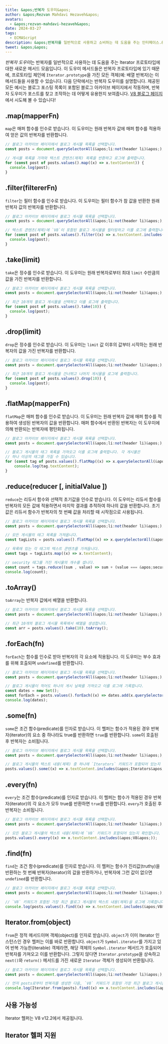 ```yaml
---
title: &apos;반복자 도우미&apos;
author: &apos;Rezvan Mahdavi Hezaveh&apos;
avatars:
  - &apos;rezvan-mahdavi-hezaveh&apos;
date: 2024-03-27
tags:
  - ECMAScript
description: &apos;반복자를 일반적으로 사용하고 소비하는 데 도움을 주는 인터페이스.&apos;
tweet: &apos;&apos;
---
```


*반복자 도우미*는 반복자를 일반적으로 사용하는 데 도움을 주는 Iterator 프로토타입에 대한 새로운 메서드 모음입니다. 이 도우미 메서드들은 반복자 프로토타입에 있기 때문에, 프로토타입 체인에 `Iterator.prototype`을 가진 모든 객체(예: 배열 반복자)는 이 메서드들을 사용할 수 있습니다. 다음 단락에서는 반복자 도우미를 설명합니다. 제공된 모든 예시는 블로그 포스팅 목록이 포함된 블로그 아카이브 페이지에서 작동하며, 반복자 도우미가 포스트를 찾고 조작하는 데 어떻게 유용한지 보여줍니다. [V8 블로그 페이지](https://v8.dev/blog)에서 시도해 볼 수 있습니다!

<!--truncate-->

## .map(mapperFn)

`map`은 매퍼 함수를 인수로 받습니다. 이 도우미는 원래 반복자 값에 매퍼 함수를 적용하여 얻은 값의 반복자를 반환합니다.

```javascript
// 블로그 아카이브 페이지에서 블로그 게시물 목록을 선택합니다.
const posts = document.querySelectorAll(&apos;li:not(header li)&apos;);

// 게시물 목록을 가져와 텍스트 콘텐츠(제목) 목록을 반환하고 로그에 출력합니다.
for (const post of posts.values().map((x) => x.textContent)) {
  console.log(post);
}
```

## .filter(filtererFn)

`filter`는 필터 함수를 인수로 받습니다. 이 도우미는 필터 함수가 참 값을 반환한 원래 반복자 값의 반복자를 반환합니다.

```javascript
// 블로그 아카이브 페이지에서 블로그 게시물 목록을 선택합니다.
const posts = document.querySelectorAll(&apos;li:not(header li)&apos;);

// 텍스트 콘텐츠(제목)에 `V8`이 포함된 블로그 게시물을 필터링하고 이를 로그에 출력합니다.
for (const post of posts.values().filter((x) => x.textContent.includes(&apos;V8&apos;))) {
  console.log(post);
} 
```

## .take(limit)

`take`은 정수를 인수로 받습니다. 이 도우미는 원래 반복자로부터 최대 `limit` 수만큼의 값을 가진 반복자를 반환합니다.

```javascript
// 블로그 아카이브 페이지에서 블로그 게시물 목록을 선택합니다.
const posts = document.querySelectorAll(&apos;li:not(header li)&apos;);

// 최근 10개의 블로그 게시물을 선택하고 이를 로그에 출력합니다.
for (const post of posts.values().take(10)) {
  console.log(post);
}
```

## .drop(limit)

`drop`은 정수를 인수로 받습니다. 이 도우미는 `limit` 값 이후의 값부터 시작하는 원래 반복자의 값을 가진 반복자를 반환합니다.

```javascript
// 블로그 아카이브 페이지에서 블로그 게시물 목록을 선택합니다.
const posts = document.querySelectorAll(&apos;li:not(header li)&apos;);

// 최근 10개의 블로그 게시물을 건너뛰고 나머지 게시물을 로그에 출력합니다.
for (const post of posts.values().drop(10)) {
  console.log(post);
}
```

## .flatMap(mapperFn)

`flatMap`은 매퍼 함수를 인수로 받습니다. 이 도우미는 원래 반복자 값에 매퍼 함수를 적용하여 생성된 반복자의 값을 반환합니다. 매퍼 함수에서 반환된 반복자는 이 도우미에 의해 반환되는 반복자에 평탄화됩니다.

```javascript
// 블로그 아카이브 페이지에서 블로그 게시물 목록을 선택합니다.
const posts = document.querySelectorAll(&apos;li:not(header li)&apos;);

// 블로그 게시물의 태그 목록을 가져오고 이를 로그에 출력합니다. 각 게시물은
// 하나 이상의 태그를 가질 수 있습니다.
for (const tag of posts.values().flatMap((x) => x.querySelectorAll(&apos;.tag&apos;).values())) {
    console.log(tag.textContent);
}
```

## .reduce(reducer [, initialValue ])

`reduce`는 리듀서 함수와 선택적 초기값을 인수로 받습니다. 이 도우미는 리듀서 함수를 반복자의 모든 값에 적용하면서 마지막 결과를 추적하여 하나의 값을 반환합니다. 초기값은 리듀서 함수가 반복자의 첫 번째 값을 처리할 때 시작점으로 사용됩니다.

```javascript
// 블로그 아카이브 페이지에서 블로그 게시물 목록을 선택합니다.
const posts = document.querySelectorAll(&apos;li:not(header li)&apos;);

// 모든 게시물의 태그 목록을 가져옵니다.
const tagLists = posts.values().flatMap((x) => x.querySelectorAll(&apos;.tag&apos;).values());

// 목록에 있는 각 태그의 텍스트 콘텐츠를 가져옵니다.
const tags = tagLists.map((x) => x.textContent);

// security 태그를 가진 게시물의 개수를 셉니다.
const count = tags.reduce((sum , value) => sum + (value === &apos;security&apos; ? 1 : 0), 0);
console.log(count);
```

## .toArray()

`toArray`는 반복자 값에서 배열을 반환합니다.

```javascript
// 블로그 아카이브 페이지에서 블로그 게시물 목록을 선택합니다.
const posts = document.querySelectorAll(&apos;li:not(header li)&apos;);

// 최근 10개의 블로그 게시물 목록에서 배열을 생성합니다.
const arr = posts.values().take(10).toArray();
```

## .forEach(fn)

`forEach`는 함수를 인수로 받아 반복자의 각 요소에 적용됩니다. 이 도우미는 부수 효과를 위해 호출되며 `undefined`를 반환합니다.

```javascript
// 블로그 아카이브 페이지에서 블로그 게시물 목록을 선택합니다.
const posts = document.querySelectorAll(&apos;li:not(header li)&apos;);

// 블로그 게시물이 적어도 하나의 게시 날짜를 가져오고 이를 로그에 기록합니다.
const dates = new Set();
const forEach = posts.values().forEach((x) => dates.add(x.querySelector(&apos;time&apos;)));
console.log(dates);
```

## .some(fn)

`some`은 조건 함수(predicate)를 인자로 받습니다. 이 헬퍼는 함수가 적용된 경우 반복자(iterator)의 요소 중 하나라도 true를 반환하면 `true`를 반환합니다. `some`이 호출된 후 반복자는 소비됩니다.

```javascript
// 블로그 아카이브 페이지에서 블로그 게시물 목록을 선택합니다.
const posts = document.querySelectorAll(&apos;li:not(header li)&apos;);

// 블로그 게시물의 텍스트 내용(제목) 중 하나에 `Iterators` 키워드가 포함되어 있는지 확인합니다.
posts.values().some((x) => x.textContent.includes(&apos;Iterators&apos;));
```

## .every(fn)

`every`는 조건 함수(predicate)를 인자로 받습니다. 이 헬퍼는 함수가 적용된 경우 반복자(iterator)의 각 요소가 모두 true를 반환하면 `true`를 반환합니다. `every`가 호출된 후 반복자는 소비됩니다.


```javascript
// 블로그 아카이브 페이지에서 블로그 게시물 목록을 선택합니다.
const posts = document.querySelectorAll(&apos;li:not(header li)&apos;);

// 모든 블로그 게시물의 텍스트 내용(제목)에 `V8` 키워드가 포함되어 있는지 확인합니다.
posts.values().every((x) => x.textContent.includes(&apos;V8&apos;));
```

## .find(fn)

`find`는 조건 함수(predicate)를 인자로 받습니다. 이 헬퍼는 함수가 진리값(truthy)을 반환하는 첫 번째 반복자(iterator)의 값을 반환하거나, 반복자에 그런 값이 없으면 `undefined`를 반환합니다.

```javascript
// 블로그 아카이브 페이지에서 블로그 게시물 목록을 선택합니다.
const posts = document.querySelectorAll(&apos;li:not(header li)&apos;);

// `V8` 키워드가 포함된 가장 최근 블로그 게시물의 텍스트 내용(제목)을 로그에 기록합니다.
console.log(posts.values().find((x) => x.textContent.includes(&apos;V8&apos;)).textContent);
```

## Iterator.from(object)

`from`은 정적 메서드이며 객체(object)를 인자로 받습니다. `object`가 이미 Iterator 인스턴스인 경우 헬퍼는 이를 바로 반환합니다. `object`가 `Symbol.iterator`를 가지고 있어 반복 가능한(iterable) 객체라면, 해당 객체의 `Symbol.iterator` 메서드가 호출되어 반복자를 가져오고 이를 반환합니다. 그렇지 않다면 `Iterator.prototype`을 상속하고 `next()`와 `return()` 메서드를 가진 새로운 `Iterator` 객체가 생성되어 반환됩니다.

```javascript
// 블로그 아카이브 페이지에서 블로그 게시물 목록을 선택합니다.
const posts = document.querySelectorAll(&apos;li:not(header li)&apos;);

// 먼저 posts로부터 반복자를 생성한 다음, `V8` 키워드가 포함된 가장 최근 블로그 게시물의 텍스트 내용(제목)을 로그에 기록합니다.
console.log(Iterator.from(posts).find((x) => x.textContent.includes(&apos;V8&apos;)).textContent);
```

## 사용 가능성

Iterator 헬퍼는 V8 v12.2에서 제공됩니다.

## Iterator 헬퍼 지원

<feature-support chrome="122 https://chromestatus.com/feature/5102502917177344"
                 firefox="no https://bugzilla.mozilla.org/show_bug.cgi?id=1568906"
                 safari="no https://bugs.webkit.org/show_bug.cgi?id=248650" 
                 nodejs="no"
                 babel="yes https://github.com/zloirock/core-js#iterator-helpers"></feature-support>
